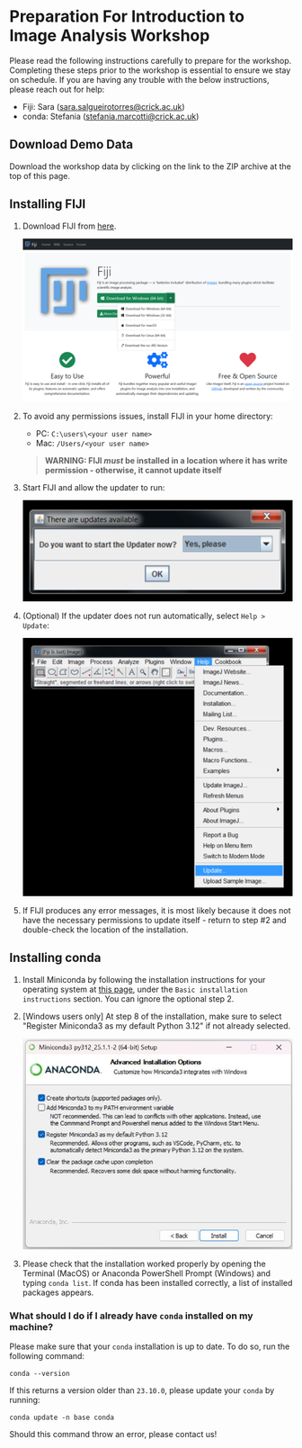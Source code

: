 # Preparation For Introduction to Image Analysis Workshop

Please read the following instructions carefully to prepare for the workshop. Completing these steps prior to the workshop is essential to ensure we stay on schedule. If you are having any trouble with the below instructions, please reach out for help:
* Fiji: Sara (sara.salgueirotorres@crick.ac.uk)
* conda: Stefania (stefania.marcotti@crick.ac.uk)


## Download Demo Data

Download the workshop data by clicking on the link to the ZIP archive at the top of this page.

## Installing FIJI

1. Download FIJI from [here](https://fiji.sc/).

   ![FIJI Webpage](./../assets/FIJI.png)

2. To avoid any permissions issues, install FIJI in your home directory:
   * PC: `C:\users\<your user name>`
   * Mac: `/Users/<your user name>`

   > **WARNING: FIJI *must* be installed in a location where it has write permission - otherwise, it cannot update itself**

3. Start FIJI and allow the updater to run:

   ![FIJI Webpage](./../assets/Updater.png)

4. (Optional) If the updater does not run automatically, select `Help > Update`:

   ![FIJI Webpage](./../assets/Run_Updater.png)

5. If FIJI produces any error messages, it is most likely because it does not have the necessary permissions to update itself - return to step #2 and double-check the location of the installation.

## Installing conda

1. Install Miniconda by following the installation instructions for your operating system at [this page](https://www.anaconda.com/docs/getting-started/miniconda/install), under the `Basic installation instructions` section. You can ignore the optional step 2.
2. [Windows users only] At step 8 of the installation, make sure to select "Register Miniconda3 as my default Python 3.12" if not already selected.

   ![Miniconda Webpage](./../assets/anaconda_win.jpeg)
   
3. Please check that the installation worked properly by opening the Terminal (MacOS) or Anaconda PowerShell Prompt (Windows) and typing `conda list`. If conda has been installed correctly, a list of installed packages appears.

### What should I do if I already have `conda` installed on my machine?

Please make sure that your `conda` installation is up to date. To do so, run the following command:
```
conda --version
```
If this returns a version older than `23.10.0`, please update your `conda` by running:
```
conda update -n base conda
```
Should this command throw an error, please contact us!